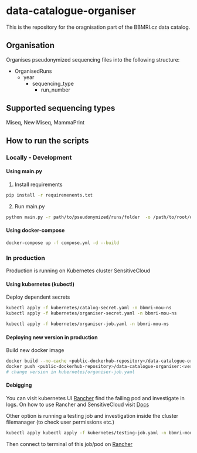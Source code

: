 # data-catalogue-organiser
This is the repository for the oragnisation part of the BBMRI.cz data catalog.

## Organisation
Organises pseudonymized sequencing files into the following structure:
- OrganisedRuns
  - year
    - sequencing_type
      - run_number

## Supported sequencing types
Miseq, New Miseq, MammaPrint

## How to run the scripts
### Locally - Development
#### Using main.py
1. Install requirements
```bash
pip install -r requiremenents.txt
```
2. Run main.py
```bash
python main.py -r path/to/pseudonymized/runs/folder  -o /path/to/root/organisation/folder -p /path/to/patients/folder
```
#### Using docker-compose
```bash
docker-compose up -f compose.yml -d --build
```
### In production
Production is running on Kubernetes cluster SensitiveCloud
#### Using kubernetes (kubectl)
Deploy dependent secrets
```bash
kubectl apply -f kubernetes/catalog-secret.yaml -n bbmri-mou-ns
kubectl apply -f kubernetes/organiser-secret.yaml -n bbmri-mou-ns
```
```bash
kubectl apply -f kubernetes/organiser-job.yaml -n bbmri-mou-ns
```
#### Deploying new version in production
Build new docker image
```bash
docker build --no-cache <public-dockerhub-repository>/data-catalogue-organiser:<version> .
docker push <public-dockerhub-repository>/data-catalogue-organiser:<version> 
# change version in kubernetes/organiser-job.yaml
```
#### Debigging
You can visit kubernetes UI [Rancher](https://rancher.cloud.trusted.e-infra.cz/) find the failing pod and investigate in logs.
On how to use Rancher and SensitiveCloud visit [Docs](https://docs.cerit.io/en/platform/overview)

Other option is running a testing job and investigation inside the cluster filemanager (to check user permissions etc.)
```bash
kubectl apply kubectl apply -f kubernetes/testing-job.yaml -n bbmri-mou-ns
```
Then connect to terminal of this job/pod on [Rancher](https://rancher.cloud.trusted.e-infra.cz/)